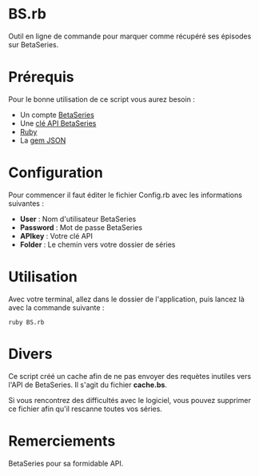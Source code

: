 BS.rb
===

Outil en ligne de commande pour marquer comme récupéré ses épisodes sur BetaSeries.

Prérequis
===
Pour le bonne utilisation de ce script vous aurez besoin :

* Un compte [BetaSeries](http://betaseries.com)
* Une [clé API BetaSeries](http://www.betaseries.com/api)
* [Ruby](http://www.ruby-lang.org/fr/)
* La [gem JSON](http://flori.github.com/json/)

Configuration
===

Pour commencer il faut éditer le fichier Config.rb avec les informations suivantes :

* **User** : Nom d'utilisateur BetaSeries
* **Password** : Mot de passe BetaSeries
* **APIkey** : Votre clé API
* **Folder** : Le chemin vers votre dossier de séries

Utilisation
===

Avec votre terminal, allez dans le dossier de l'application, puis lancez là avec la commande suivante :

	ruby BS.rb

Divers
===

Ce script créé un cache afin de ne pas envoyer des requètes inutiles vers l'API de BetaSeries. Il s'agit du fichier **cache.bs**.

Si vous rencontrez des difficultés avec le logiciel, vous pouvez supprimer ce fichier afin qu'il rescanne toutes vos séries.

Remerciements
===
BetaSeries pour sa formidable API.